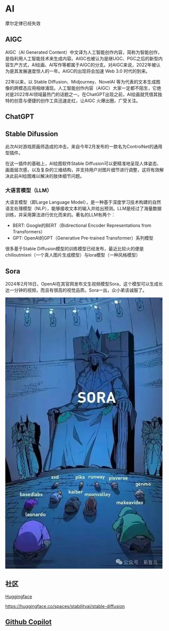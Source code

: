 # AI
摩尔定律已经失效

## AIGC
AIGC（AI Generated Content）中文译为人工智能创作内容，简称为智能创作，是指利用人工智能技术来生成内容。AIGC也被认为是继UGC、PGC之后的新型内容生产方式，AI绘画、AI写作等都属于AIGC的分支。对AIGC来说，2022年被认为是其发展速度惊人的一年。AIGC的出现将会加速 Web 3.0 时代的到来。

22年以来，以 Stable Diffusion、Midjourney、NovelAI 等为代表的文本生成图像的跨模态应用相继涌现。人工智能创作内容（AIGC）大家一定都不陌生，它绝对是2022年AI领域最热门的话题之一。在ChatGPT出现之前，AI绘画就凭借其独特的创意与便捷的创作工具迅速走红，让AIGC 火爆出圈，广受关注。

## ChatGPT

## Stable Difussion
此次AI对游戏原画师造成的冲击，来自今年2月发布的一款名为ControlNet的通用型插件。

在这一插件的基础上，AI绘图软件Stable Diffusion可以更精准地呈现人体姿态、画面层次感，以及复杂的三维结构，并支持用户对图片细节进行调整，这将有效解决此前AI绘图难以解决的肢体细节问题。

### 大语言模型（LLM）
大语言模型（即Large Language Model），是一种基于深度学习技术构建的自然语言处理模型（NLP），能够接收文本的输入并给出预测。LLM是经过了海量数据训练，并采用算法进行优化而来的。著名的LLM有两个：
  * BERT: Google的BERT（Bidirectional Encoder Representations from Transformers）
  * GPT: OpenAI的GPT（Generative Pre-trained Transformer）系列模型

很多基于Stable Diffusion模型的训练模型已经发布，最近比较火的便是chilloutmixni（一个真人图片生成模型）与lora模型（一种风格模型）


## Sora
2024年2月16日，OpenAI在其官网发布文生视频模型Sora，这个模型可以生成长达一分钟的视频，而且有很高的视觉品质。Sora一出，众小弟该诚服了。

![sora is the god](./image/sora-is-the-god.jpg)


## 社区
[Huggingface](https://huggingface.co/)

https://huggingface.co/spaces/stabilityai/stable-diffusion

## [Github Copilot](https://github.com/features/copilot)
